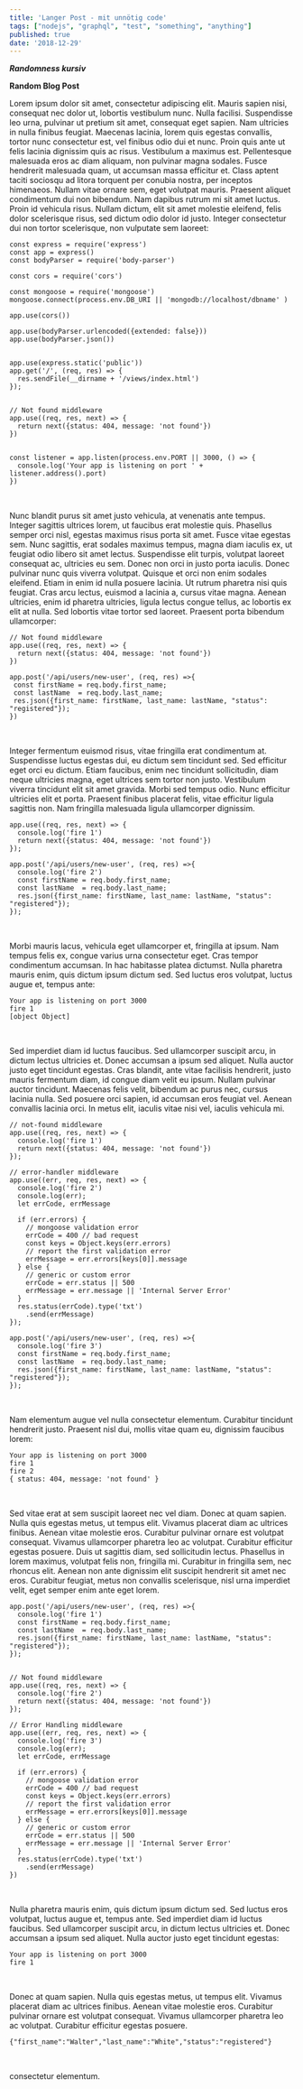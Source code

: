 ```yaml
---
title: 'Langer Post - mit unnötig code'
tags: ["nodejs", "graphql", "test", "something", "anything"]
published: true
date: '2018-12-29'
---
```


***Randomness kursiv***


**Random Blog Post**


Lorem ipsum dolor sit amet, consectetur adipiscing elit. Mauris sapien nisi, consequat nec dolor ut, lobortis vestibulum nunc. Nulla facilisi. Suspendisse leo urna, pulvinar ut pretium sit amet, consequat eget sapien. Nam ultricies in nulla finibus feugiat. Maecenas lacinia, lorem quis egestas convallis, tortor nunc consectetur est, vel finibus odio dui et nunc. Proin quis ante ut felis lacinia dignissim quis ac risus. Vestibulum a maximus est. Pellentesque malesuada eros ac diam aliquam, non pulvinar magna sodales. Fusce hendrerit malesuada quam, ut accumsan massa efficitur et. Class aptent taciti sociosqu ad litora torquent per conubia nostra, per inceptos himenaeos. Nullam vitae ornare sem, eget volutpat mauris. Praesent aliquet condimentum dui non bibendum. Nam dapibus rutrum mi sit amet luctus. Proin id vehicula risus. Nullam dictum, elit sit amet molestie eleifend, felis dolor scelerisque risus, sed dictum odio dolor id justo. Integer consectetur dui non tortor scelerisque, non vulputate sem laoreet:


```
const express = require('express')
const app = express()
const bodyParser = require('body-parser')

const cors = require('cors')

const mongoose = require('mongoose')
mongoose.connect(process.env.DB_URI || 'mongodb://localhost/dbname' )

app.use(cors())

app.use(bodyParser.urlencoded({extended: false}))
app.use(bodyParser.json())


app.use(express.static('public'))
app.get('/', (req, res) => {
  res.sendFile(__dirname + '/views/index.html')
});


// Not found middleware
app.use((req, res, next) => {
  return next({status: 404, message: 'not found'})
})


const listener = app.listen(process.env.PORT || 3000, () => {
  console.log('Your app is listening on port ' + listener.address().port)
})
```

<br>

Nunc blandit purus sit amet justo vehicula, at venenatis ante tempus. Integer sagittis ultrices lorem, ut faucibus erat molestie quis. Phasellus semper orci nisl, egestas maximus risus porta sit amet. Fusce vitae egestas sem. Nunc sagittis, erat sodales maximus tempus, magna diam iaculis ex, ut feugiat odio libero sit amet lectus. Suspendisse elit turpis, volutpat laoreet consequat ac, ultricies eu sem. Donec non orci in justo porta iaculis. Donec pulvinar nunc quis viverra volutpat. Quisque et orci non enim sodales eleifend. Etiam in enim id nulla posuere lacinia. Ut rutrum pharetra nisi quis feugiat. Cras arcu lectus, euismod a lacinia a, cursus vitae magna. Aenean ultricies, enim id pharetra ultricies, ligula lectus congue tellus, ac lobortis ex elit at nulla. Sed lobortis vitae tortor sed laoreet. Praesent porta bibendum ullamcorper:


```
// Not found middleware
app.use((req, res, next) => {
  return next({status: 404, message: 'not found'})
})

app.post('/api/users/new-user', (req, res) =>{
 const firstName = req.body.first_name;
 const lastName  = req.body.last_name;
 res.json({first_name: firstName, last_name: lastName, "status": "registered"});
})
```
<br>

Integer fermentum euismod risus, vitae fringilla erat condimentum at. Suspendisse luctus egestas dui, eu dictum sem tincidunt sed. Sed efficitur eget orci eu dictum. Etiam faucibus, enim nec tincidunt sollicitudin, diam neque ultricies magna, eget ultrices sem tortor non justo. Vestibulum viverra tincidunt elit sit amet gravida. Morbi sed tempus odio. Nunc efficitur ultricies elit et porta. Praesent finibus placerat felis, vitae efficitur ligula sagittis non. Nam fringilla malesuada ligula ullamcorper dignissim.


```
app.use((req, res, next) => {
  console.log('fire 1')
  return next({status: 404, message: 'not found'})
});

app.post('/api/users/new-user', (req, res) =>{
  console.log('fire 2')
  const firstName = req.body.first_name;
  const lastName  = req.body.last_name;
  res.json({first_name: firstName, last_name: lastName, "status": "registered"});
});

```
<br>

Morbi mauris lacus, vehicula eget ullamcorper et, fringilla at ipsum. Nam tempus felis ex, congue varius urna consectetur eget. Cras tempor condimentum accumsan. In hac habitasse platea dictumst. Nulla pharetra mauris enim, quis dictum ipsum dictum sed. Sed luctus eros volutpat, luctus augue et, tempus ante:


```
Your app is listening on port 3000
fire 1
[object Object]

```
<br>

Sed imperdiet diam id luctus faucibus. Sed ullamcorper suscipit arcu, in dictum lectus ultricies et. Donec accumsan a ipsum sed aliquet. Nulla auctor justo eget tincidunt egestas. Cras blandit, ante vitae facilisis hendrerit, justo mauris fermentum diam, id congue diam velit eu ipsum. Nullam pulvinar auctor tincidunt. Maecenas felis velit, bibendum ac purus nec, cursus lacinia nulla. Sed posuere orci sapien, id accumsan eros feugiat vel. Aenean convallis lacinia orci. In metus elit, iaculis vitae nisi vel, iaculis vehicula mi.


```
// not-found middleware
app.use((req, res, next) => {
  console.log('fire 1')
  return next({status: 404, message: 'not found'})
});

// error-handler middleware
app.use((err, req, res, next) => {
  console.log('fire 2')
  console.log(err);
  let errCode, errMessage

  if (err.errors) {
    // mongoose validation error
    errCode = 400 // bad request
    const keys = Object.keys(err.errors)
    // report the first validation error
    errMessage = err.errors[keys[0]].message
  } else {
    // generic or custom error
    errCode = err.status || 500
    errMessage = err.message || 'Internal Server Error'
  }
  res.status(errCode).type('txt')
    .send(errMessage)
});

app.post('/api/users/new-user', (req, res) =>{
  console.log('fire 3')
  const firstName = req.body.first_name;
  const lastName  = req.body.last_name;
  res.json({first_name: firstName, last_name: lastName, "status": "registered"});
});
```
<br>

Nam elementum augue vel nulla consectetur elementum. Curabitur tincidunt hendrerit justo. Praesent nisl dui, mollis vitae quam eu, dignissim faucibus lorem:


```
Your app is listening on port 3000
fire 1
fire 2
{ status: 404, message: 'not found' }

```
<br>

Sed vitae erat at sem suscipit laoreet nec vel diam. Donec at quam sapien. Nulla quis egestas metus, ut tempus elit. Vivamus placerat diam ac ultrices finibus. Aenean vitae molestie eros. Curabitur pulvinar ornare est volutpat consequat. Vivamus ullamcorper pharetra leo ac volutpat. Curabitur efficitur egestas posuere. Duis ut sagittis diam, sed sollicitudin lectus. Phasellus in lorem maximus, volutpat felis non, fringilla mi. Curabitur in fringilla sem, nec rhoncus elit. Aenean non ante dignissim elit suscipit hendrerit sit amet nec eros. Curabitur feugiat, metus non convallis scelerisque, nisl urna imperdiet velit, eget semper enim ante eget lorem.


```
app.post('/api/users/new-user', (req, res) =>{
  console.log('fire 1')
  const firstName = req.body.first_name;
  const lastName  = req.body.last_name;
  res.json({first_name: firstName, last_name: lastName, "status": "registered"});
});


// Not found middleware
app.use((req, res, next) => {
  console.log('fire 2')
  return next({status: 404, message: 'not found'})
});

// Error Handling middleware
app.use((err, req, res, next) => {
  console.log('fire 3')
  console.log(err);
  let errCode, errMessage

  if (err.errors) {
    // mongoose validation error
    errCode = 400 // bad request
    const keys = Object.keys(err.errors)
    // report the first validation error
    errMessage = err.errors[keys[0]].message
  } else {
    // generic or custom error
    errCode = err.status || 500
    errMessage = err.message || 'Internal Server Error'
  }
  res.status(errCode).type('txt')
    .send(errMessage)
})
```
<br>

Nulla pharetra mauris enim, quis dictum ipsum dictum sed. Sed luctus eros volutpat, luctus augue et, tempus ante. Sed imperdiet diam id luctus faucibus. Sed ullamcorper suscipit arcu, in dictum lectus ultricies et. Donec accumsan a ipsum sed aliquet. Nulla auctor justo eget tincidunt egestas:


```
Your app is listening on port 3000
fire 1

```
<br>

 Donec at quam sapien. Nulla quis egestas metus, ut tempus elit. Vivamus placerat diam ac ultrices finibus. Aenean vitae molestie eros. Curabitur pulvinar ornare est volutpat consequat. Vivamus ullamcorper pharetra leo ac volutpat. Curabitur efficitur egestas posuere.


```
{"first_name":"Walter","last_name":"White","status":"registered"}
```
<br>

consectetur elementum.